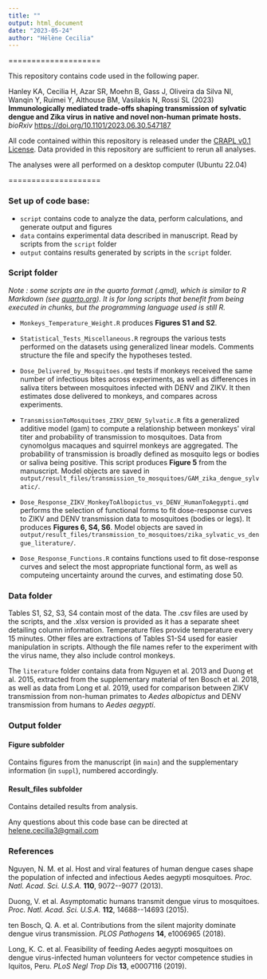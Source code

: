 ```yaml
---
title: ""
output: html_document
date: "2023-05-24"
author: "Hélène Cecilia"
---
```


====================

This repository contains code used in the following paper.

Hanley KA, Cecilia H, Azar SR, Moehn B, Gass J, Oliveira da Silva NI, Wanqin Y, Ruimei Y, Althouse BM, Vasilakis N, Rossi SL (2023) **Immunologically mediated trade-offs shaping transmission of sylvatic dengue and Zika virus in native and novel non-human primate hosts.** *bioRxiv* <https://doi.org/10.1101/2023.06.30.547187>

All code contained within this repository is released under the [CRAPL v0.1 License](http://matt.might.net/articles/crapl/). Data provided in this repository are sufficient to rerun all analyses.

The analyses were all performed on a desktop computer (Ubuntu 22.04)

====================

### Set up of code base:

-   `script` contains code to analyze the data, perform calculations, and generate output and figures
-   `data` contains experimental data described in manuscript. Read by scripts from the `script` folder
-   `output` contains results generated by scripts in the `script` folder.

### Script folder

*Note : some scripts are in the quarto format (.qmd), which is similar to R Markdown (see [quarto.org](https://quarto.org/)). It is for long scripts that benefit from being executed in chunks, but the programming language used is still R.*

-   `Monkeys_Temperature_Weight.R` produces **Figures S1 and S2**.

-   `Statistical_Tests_Miscellaneous.R` regroups the various tests performed on the datasets using generalized linear models. Comments structure the file and specify the hypotheses tested.

-   `Dose_Delivered_by_Mosquitoes.qmd` tests if monkeys received the same number of infectious bites across experiments, as well as differences in saliva titers between mosquitoes infected with DENV and ZIKV. It then estimates dose delivered to monkeys, and compares across experiments.

-   `TransmissionToMosquitoes_ZIKV_DENV_Sylvatic.R` fits a generalized additive model (gam) to compute a relationship between monkeys' viral titer and probability of transmission to mosquitoes. Data from cynomolgus macaques and squirrel monkeys are aggregated. The probability of transmission is broadly defined as mosquito legs or bodies or saliva being positive. This script produces **Figure 5** from the manuscript. Model objects are saved in `output/result_files/transmission_to_mosquitoes/GAM_zika_dengue_sylvatic/`.

-   `Dose_Response_ZIKV_MonkeyToAlbopictus_vs_DENV_HumanToAegypti.qmd` performs the selection of functional forms to fit dose-response curves to ZIKV and DENV transmission data to mosquitoes (bodies or legs). It produces **Figures 6, S4, S6**. Model objects are saved in `output/result_files/transmission_to_mosquitoes/zika_sylvatic_vs_dengue_literature/`.

-   `Dose_Response_Functions.R` contains functions used to fit dose-response curves and select the most appropriate functional form, as well as computeing uncertainty around the curves, and estimating dose 50.

### Data folder

Tables S1, S2, S3, S4 contain most of the data. The .csv files are used by the scripts, and the .xlsx version is provided as it has a separate sheet detailing column information. Temperature files provide temperature every 15 minutes. Other files are extractions of Tables S1-S4 used for easier manipulation in scripts. Although the file names refer to the experiment with the virus name, they also include control monkeys.

The `literature` folder contains data from Nguyen et al. 2013 and Duong et al. 2015, extracted from the supplementary material of ten Bosch et al. 2018, as well as data from Long et al. 2019, used for comparison between ZIKV transmission from non-human primates to *Aedes albopictus* and DENV transmission from humans to *Aedes aegypti*.

### Output folder

#### Figure subfolder

Contains figures from the manuscript (in `main`) and the supplementary information (in `suppl`), numbered accordingly.

#### Result_files subfolder

Contains detailed results from analysis.

Any questions about this code base can be directed at [helene.cecilia3\@gmail.com](mailto:helene.cecilia3@gmail.com)

### References

Nguyen, N. M. et al. Host and viral features of human dengue cases shape the population of infected and infectious Aedes aegypti mosquitoes. *Proc. Natl. Acad. Sci. U.S.A.* **110**, 9072--9077 (2013).

Duong, V. et al. Asymptomatic humans transmit dengue virus to mosquitoes. *Proc. Natl. Acad. Sci. U.S.A.* **112**, 14688--14693 (2015).

ten Bosch, Q. A. et al. Contributions from the silent majority dominate dengue virus transmission. *PLOS Pathogens* **14**, e1006965 (2018).

Long, K. C. et al. Feasibility of feeding Aedes aegypti mosquitoes on dengue virus-infected human volunteers for vector competence studies in Iquitos, Peru. *PLoS Negl Trop Dis* **13**, e0007116 (2019).
